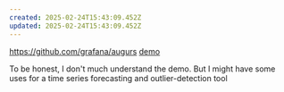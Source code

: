 ```yaml
---
created: 2025-02-24T15:43:09.452Z
updated: 2025-02-24T15:43:09.452Z
---
```

https://github.com/grafana/augurs
[demo](https://demo.augu.rs/)

To be honest, I don't much understand the demo. But I might have some uses for a time series forecasting and outlier-detection tool